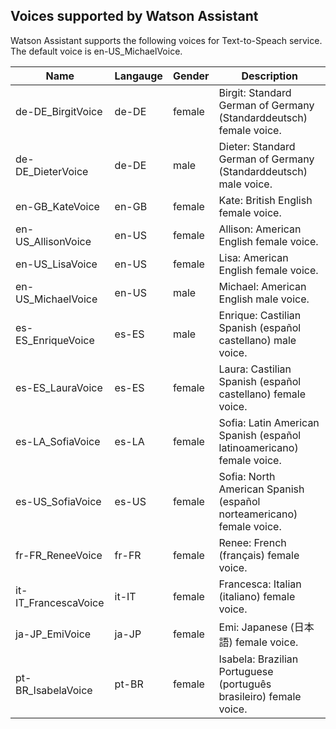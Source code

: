 ## Voices supported by Watson Assistant

Watson Assistant supports the following voices for Text-to-Speach service. The default voice is en-US_MichaelVoice.

| Name | Langauge | Gender | Description |
|-------|----------|--------|-------------|
| de-DE_BirgitVoice | de-DE | female | Birgit: Standard German of Germany (Standarddeutsch) female voice. |
| de-DE_DieterVoice | de-DE | male | Dieter: Standard German of Germany (Standarddeutsch) male voice. |
| en-GB_KateVoice | en-GB | female | Kate: British English female voice. |
| en-US_AllisonVoice | en-US | female | Allison: American English female voice. |
| en-US_LisaVoice | en-US | female | Lisa: American English female voice. |
| en-US_MichaelVoice | en-US | male | Michael: American English male voice. |
| es-ES_EnriqueVoice | es-ES | male | Enrique: Castilian Spanish (español castellano) male voice. |
| es-ES_LauraVoice | es-ES | female | Laura: Castilian Spanish (español castellano) female voice. |
| es-LA_SofiaVoice | es-LA | female | Sofia: Latin American Spanish (español latinoamericano) female voice. |
| es-US_SofiaVoice | es-US | female | Sofia: North American Spanish (español norteamericano) female voice. |
| fr-FR_ReneeVoice | fr-FR | female | Renee: French (français) female voice. |
| it-IT_FrancescaVoice | it-IT | female | Francesca: Italian (italiano) female voice. |
| ja-JP_EmiVoice | ja-JP | female | Emi: Japanese (日本語) female voice. |
| pt-BR_IsabelaVoice | pt-BR | female | Isabela: Brazilian Portuguese (português brasileiro) female voice. |
